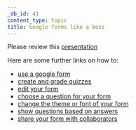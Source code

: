 ```yaml
---
_db_id: 41
content_type: topic
title: Google forms like a boss
---
```


Please review this [presentation](https://drive.google.com/file/d/1CzfFBSa0PbDwPSFaHfBq0Ouz2MjmG8WN/view)

Here are some further links on how to:

- [use a google form](https://support.google.com/docs/answer/6281888?co=GENIE.Platform%3DDesktop&hl=en#)
- [create and grade quizzes](https://support.google.com/docs/answer/7032287?hl=en&ref_topic=6063584#)
- [edit your form](https://support.google.com/docs/answer/2839737?hl=en&ref_topic=6063584)
- [choose a question for your form](https://support.google.com/docs/answer/7322334?hl=en&ref_topic=6063584)
- [change the theme or font of your form](https://support.google.com/docs/answer/145737?hl=en&ref_topic=6063584)
- [show questions based on answers](https://support.google.com/docs/answer/141062?hl=en&ref_topic=6063584)
- [share your form with collaborators](https://support.google.com/docs/answer/2917111?hl=en&ref_topic=6063584)
